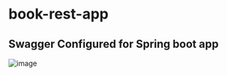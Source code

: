 # book-rest-app
## Swagger Configured for Spring boot app

![image](https://user-images.githubusercontent.com/89537080/184664454-a6b411d4-2188-4049-8c0a-9ce81c2eecdc.png)
